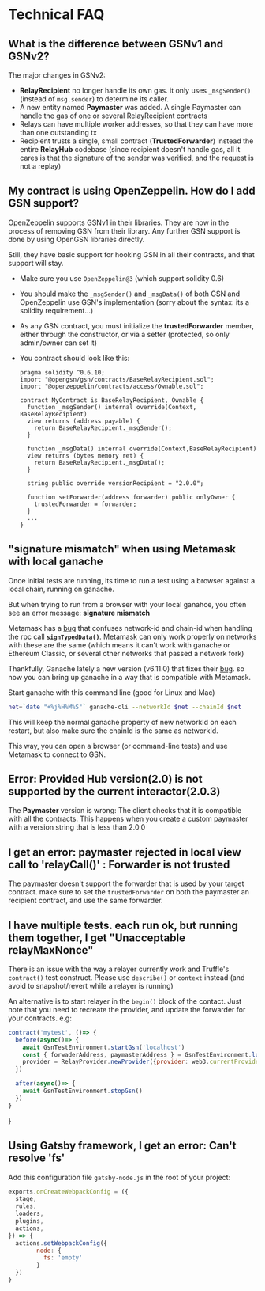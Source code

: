 # Technical FAQ

## What is the difference between GSNv1 and GSNv2?

The major changes in GSNv2:

- **RelayRecipient** no longer handle its own gas. it only uses `_msgSender()` (instead of `msg.sender`) to determine its caller.
- A new entity named **Paymaster** was added. A single Paymaster can handle the gas of one or several RelayRecipient contracts
- Relays can have multiple worker addresses, so that they can have more than one outstanding tx
- Recipient trusts a single, small contract (**TrustedForwarder**) instead the entire **RelayHub** codebase (since recipient doesn't handle gas, all it cares is that the signature of the sender was verified, and the request is not a replay)

## My contract is using OpenZeppelin. How do I add GSN support?

OpenZeppelin supports GSNv1 in their libraries. They are now in the process of removing GSN from their library.
Any further GSN support is done by using OpenGSN libraries directly.

Still, they have basic support for hooking GSN in all their contracts, and that support will stay.

- Make sure you use `OpenZeppelin@3` (which support solidity 0.6)
- You should make the `_msgSender()` and `_msgData()` of both GSN and OpenZeppelin use GSN's implementation (sorry about the syntax: its a solidity requirement...)
- As any GSN contract, you must initialize the **trustedForwarder** member, either through the constructor, or via a setter (protected, so only admin/owner can set it)
- You contract should look like this:

  ```solidity
  pragma solidity ^0.6.10;
  import "@opengsn/gsn/contracts/BaseRelayRecipient.sol";
  import "@openzeppelin/contracts/access/Ownable.sol";

  contract MyContract is BaseRelayRecipient, Ownable {
    function _msgSender() internal override(Context, BaseRelayRecipient)
    view returns (address payable) {
      return BaseRelayRecipient._msgSender();
    }

    function _msgData() internal override(Context,BaseRelayRecipient)
    view returns (bytes memory ret) {
      return BaseRelayRecipient._msgData();
    }

    string public override versionRecipient = "2.0.0";

    function setForwarder(address forwarder) public onlyOwner {
      trustedForwarder = forwarder;
    }
    ...
  }
  ```


## "signature mismatch" when using Metamask with local ganache

Once initial tests are running, its time to run a test using a browser against a local chain, running on ganache.

But when trying to run from a browser with your local ganahce, you often see an error message: **signature mismatch**

Metamask has a [bug](https://github.com/MetaMask/metamask-extension/issues/8385) that confuses network-id and chain-id when handling the rpc call **`signTypedData()`**. Metamask can only work properly on networks with these are the same (which means it can't work with ganache or Ethereum Classic, or several other networks that passed a network fork)

Thankfully, Ganache lately a new version (v6.11.0) that fixes their [bug](https://github.com/trufflesuite/ganache-core/issues/515). so now you can bring up ganache in a way that is compatible with Metamask.

Start ganache with this command line (good for Linux and Mac)

```sh
net=`date "+%j%H%M%S"` ganache-cli --networkId $net --chainId $net
```

This will keep the normal ganache property of new networkId on each restart, but also make sure the chainId is the same as networkId.

This way, you can open a browser (or command-line tests) and use Metamask to connect to GSN.

## Error: Provided Hub version(2.0) is not supported by the current interactor(2.0.3)

The **Paymaster** version is wrong: The client checks that it is compatible with all the contracts.
This happens when you create a custom paymaster with a version string that is less than 2.0.0


## I get an error: paymaster rejected in local view call to 'relayCall()' : Forwarder is not trusted

The paymaster doesn't support the forwarder that is used by your target contract.
make sure to set the `trustedForwarder` on both the paymaster an recipient contract, and use the same forwarder.


## I have multiple tests. each run ok, but running them together, I get "Unacceptable relayMaxNonce"

There is an issue with the way a relayer currently work and Truffle's `contract()` test construct.
Please use `describe()` or `context` instead (and avoid to snapshot/revert while a relayer is running)

An alternative is to start relayer in the `begin()` block of the contact.
Just note that you need to recreate the provider, and update the forwarder for your contracts.
e.g:

```js
contract('mytest', ()=> {
  before(async()=> {
    await GsnTestEnvironment.startGsn('localhost')
    const { forwaderAddress, paymasterAddress } = GsnTestEnvironment.loadDeployment()
    provider = RelayProvider.newProvider({provider: web3.currentProvider, config: { paymasterAddress}})
  })

  after(async()=> {
    await GsnTestEnvironment.stopGsn()
  })
}

```
  
}



## Using Gatsby framework, I get an error: Can't resolve 'fs' 

Add this configuration file `gatsby-node.js` in the root of your project:
```js
exports.onCreateWebpackConfig = ({
  stage,
  rules,
  loaders,
  plugins,
  actions,
}) => {
  actions.setWebpackConfig({
        node: {
          fs: 'empty'
        }
  })
}
```
